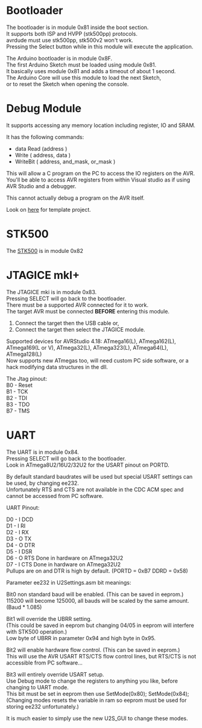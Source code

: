 # Bootloader  
The bootloader is in module 0x81 inside the boot section.  
It supports both ISP and HVPP (stk500pp) protocols.  
avrdude must use stk500pp, stk500v2 won't work.  
Pressing the Select button while in this module will execute the application.  
  
The Arduino bootloader is in module 0x8F.  
The first Arduino Sketch must be loaded using module 0x81.  
It basically uses module 0x81 and adds a timeout of about 1 second.  
The Arduino Core will use this module to load the next Sketch,  
or to reset the Sketch when opening the console.  

# Debug Module  
It supports accessing any memory location including register, IO and SRAM.  
  
It has the following commands:  
 - data Read (address )  
 - Write ( address, data )  
 - WriteBit ( address, and\_mask, or\_mask )  
  
This will allow a C program on the PC to access the IO registers on the AVR.  
You'll be able to access AVR registers from within Visual studio as if using AVR Studio and a debugger.  
  
This cannot actually debug a program on the AVR itself.  
  
Look on [here](../U2S_Debug) for template project.  

# STK500
The [STK500](STK500.md) is in module 0x82

# JTAGICE mkI+  
The JTAGICE mki is in module 0x83.  
Pressing SELECT will go back to the bootloader.  
There must be a supported AVR connected for it to work.  
The target AVR must be connected __BEFORE__ entering this module.  
 1. Connect the target then the USB cable or,  
 2. Connect the target then select the JTAGICE module.  
  
Supported devices for AVRStudio 4.18: ATmega16(L),  ATmega162(L), ATmega169(L or V), ATmega32(L), ATmega323(L), ATmega64(L), ATmega128(L)  
Now supports new ATmegas too, will need custom PC side software, or a hack modifying data structures in the dll.  
  
The Jtag pinout:  
B0 - Reset  
B1 - TCK  
B2 - TDI  
B3 - TDO  
B7 - TMS  
  
# UART  
The UART is in module 0x84.  
Pressing SELECT will go back to the bootloader.  
Look in ATmega8U2/16U2/32U2 for the USART pinout on PORTD.  
  
By default standard baudrates will be used but special USART settings can be used, by changing ee232.  
Unfortunately RTS and CTS are not available in the CDC ACM spec and cannot be accessed from PC software.  
  
UART Pinout:  
  
D0 - I DCD  
D1 - I RI  
D2 - I RX  
D3 - O TX  
D4 - O DTR  
D5 - I DSR  
D6 - O RTS  Done in hardware on ATmega32U2  
D7 - I CTS  Done in hardware on ATmega32U2  
Pullups are on and DTR is high by default. (PORTD = 0xB7  DDRD = 0x58)  
  
Parameter ee232 in U2Settings.asm bit meanings:  
  
Bit0 non standard baud will be enabled. (This can be saved in eeprom.)  
   115200 will become 125000, all bauds will be scaled by the same amount. (Baud * 1.085)  
  
Bit1 will override the UBRR setting.  
   (This could be saved in eeprom but changing 04/05 in eeprom will interfere with STK500 operation.)  
   Low byte of UBRR in parameter 0x94 and high byte in 0x95.  
   
Bit2 will enable hardware flow control. (This can be saved in eeprom.)  
   This will use the AVR USART RTS/CTS flow control lines, but RTS/CTS is not accessible from PC software...  
  
Bit3 will entirely override USART setup.  
   Use Debug mode to change the registers to anything you like, before changing to UART mode.  
   This bit must be set in eeprom then use SetMode(0x80); <setup USART registers> SetMode(0x84);  
   (Changing modes resets the variable in ram so eeprom must be used for storing ee232 unfortunately.)  
  
It is much easier to simply use the new U2S\_GUI to change these modes.  
  
